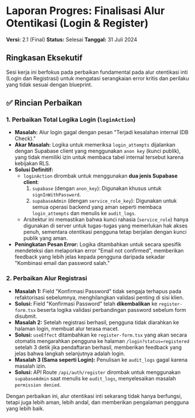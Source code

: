 # Laporan Progres: Finalisasi Alur Otentikasi (Login & Register)

**Versi:** 2.1 (Final)
**Status:** Selesai
**Tanggal:** 31 Juli 2024

## Ringkasan Eksekutif

Sesi kerja ini berfokus pada perbaikan fundamental pada alur otentikasi inti (Login dan Registrasi) untuk mengatasi serangkaian error kritis dan perilaku yang tidak sesuai dengan blueprint.

## ✅ Rincian Perbaikan

### 1. Perbaikan Total Logika Login (`loginAction`)
- **Masalah:** Alur login gagal dengan pesan "Terjadi kesalahan internal (DB Check)."
- **Akar Masalah:** Logika untuk memeriksa `login_attempts` dijalankan dengan Supabase client yang menggunakan `anon key` (kunci publik), yang tidak memiliki izin untuk membaca tabel internal tersebut karena kebijakan RLS.
- **Solusi Definitif:**
    - `loginAction` dirombak untuk menggunakan **dua jenis Supabase client**:
        1.  `supabase` (dengan `anon_key`): Digunakan khusus untuk `signInWithPassword`.
        2.  `supabaseAdmin` (dengan `service_role_key`): Digunakan untuk semua operasi backend yang aman seperti membaca `login_attempts` dan menulis ke `audit_logs`.
    - Arsitektur ini memastikan bahwa kunci rahasia (`service_role`) hanya digunakan di server untuk tugas-tugas yang memerlukan hak akses penuh, sementara otentikasi pengguna tetap berjalan dengan kunci publik yang aman.
- **Peningkatan Pesan Error:** Logika ditambahkan untuk secara spesifik mendeteksi dan melaporkan error "Email not confirmed", memberikan feedback yang lebih jelas kepada pengguna daripada sekadar "Kombinasi email dan password salah."

### 2. Perbaikan Alur Registrasi
- **Masalah 1:** Field "Konfirmasi Password" tidak sengaja terhapus pada refaktorisasi sebelumnya, menghilangkan validasi penting di sisi klien.
- **Solusi:** Field "Konfirmasi Password" telah **dikembalikan** ke `register-form.tsx` beserta logika validasi perbandingan password sebelum form disubmit.
- **Masalah 2:** Setelah registrasi berhasil, pengguna tidak diarahkan ke halaman login, membuat alur terasa macet.
- **Solusi:** `useEffect` ditambahkan ke `register-form.tsx` yang akan secara otomatis mengarahkan pengguna ke halaman `/login?status=registered` setelah 3 detik jika pendaftaran berhasil, memberikan feedback yang jelas bahwa langkah selanjutnya adalah login.
- **Masalah 3 (Sama seperti Login):** Penulisan ke `audit_logs` gagal karena masalah izin.
- **Solusi:** API Route `/api/auth/register` dirombak untuk menggunakan `supabaseAdmin` saat menulis ke `audit_logs`, menyelesaikan masalah `permission denied`.

Dengan perbaikan ini, alur otentikasi inti sekarang tidak hanya berfungsi, tetapi juga lebih aman, lebih andal, dan memberikan pengalaman pengguna yang lebih baik.
